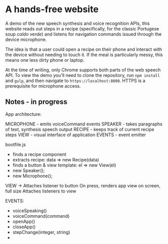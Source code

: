 # A hands-free website

A demo of the new speech synthesis and voice recognition APIs, this website reads out steps in a recipe (specifically, for the classic Portugese soup _caldo verde_) and listens for navigation commands issued through the device microphone.

The idea is that a user could open a recipe on their phone and interact with the device without needing to touch it. If the meal is particularly messy, this means one less dirty phone or laptop.

At the time of writing, only Chrome supports both parts of the web speech API. To view the demo you'll need to clone the repository, run `npm install` and `gulp`, and then navigate to `https://localhost:8000`. HTTPS is a prerequisite for microphone access.

## Notes - in progress

App architecture:

MICROPHONE - emits voiceCommand events
SPEAKER - takes paragraphs of text, synthesis speech output
RECIPE - keeps track of current recipe steps
VIEW - visual interface of application
EVENTS - event emitter

bootfile.js
- finds a recipe component
- extracts recipe: data => new Recipe(data)
- finds a button & view template: el => new View(el)
- new Speaker();
- new Microphone();

VIEW ->
Attaches listener to button
On press, renders app view on screen, full size
Attaches listeners to view

EVENTS:
- voiceSpeaking()
- voiceCommand(command)
- openApp()
- closeApp()
- stepChange(integer, string)
- 
